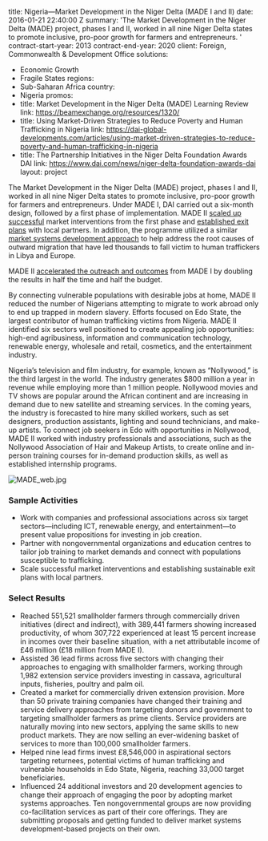 
title: Nigeria—Market Development in the Niger Delta (MADE I and II)
date: 2016-01-21 22:40:00 Z
summary: 'The Market Development in the Niger Delta (MADE) project, phases I and II,
  worked in all nine Niger Delta states to promote inclusive, pro-poor growth for
  farmers and entrepreneurs. '
contract-start-year: 2013
contract-end-year: 2020
client: Foreign, Commonwealth & Development Office
solutions:
- Economic Growth
- Fragile States
regions:
- Sub-Saharan Africa
country:
- Nigeria
promos:
- title: Market Development in the Niger Delta (MADE) Learning Review
  link: https://beamexchange.org/resources/1320/
- title: Using Market-Driven Strategies to Reduce Poverty and Human Trafficking in
    Nigeria
  link: https://dai-global-developments.com/articles/using-market-driven-strategies-to-reduce-poverty-and-human-trafficking-in-nigeria
- title: The Partnership Initiatives in the Niger Delta Foundation Awards DAI
  link: https://www.dai.com/news/niger-delta-foundation-awards-dai
layout: project


The Market Development in the Niger Delta (MADE) project, phases I and II, worked in all nine Niger Delta states to promote inclusive, pro-poor growth for farmers and entrepreneurs. Under MADE I, DAI carried out a six-month design, followed by a first phase of implementation. MADE II [scaled up successful](http://dai-global-developments.com/articles/using-market-driven-strategies-to-reduce-poverty-and-human-trafficking-in-nigeria/) market interventions from the first phase and [established exit plans](https://beamexchange.org/practice/programme-index/279/) with local partners. In addition, the programme utilized a similar [market systems development approach](http://dai-global-developments.com/articles/market-systems-development-a-primer-on-pro-poor-programming/) to help address the root causes of outward migration that have led thousands to fall victim to human traffickers in Libya and Europe.

MADE II [accelerated the outreach and outcomes](https://beamexchange.org/practice/programme-index/279/) from MADE I by doubling the results in half the time and half the budget.

By connecting vulnerable populations with desirable jobs at home, MADE II reduced the number of Nigerians attempting to migrate to work abroad only to end up trapped in modern slavery. Efforts focused on Edo State, the largest contributor of human trafficking victims from Nigeria. MADE II identified six sectors well positioned to create appealing job opportunities: high-end agribusiness, information and communication technology, renewable energy, wholesale and retail, cosmetics, and the entertainment industry.

Nigeria’s television and film industry, for example, known as “Nollywood,” is the third largest in the world. The industry generates $800 million a year in revenue while employing more than 1 million people. Nollywood movies and TV shows are popular around the African continent and are increasing in demand due to new satellite and streaming services. In the coming years, the industry is forecasted to hire many skilled workers, such as set designers, production assistants, lighting and sound technicians, and make-up artists. To connect job seekers in Edo with opportunities in Nollywood, MADE II worked with industry professionals and associations, such as the Nollywood Association of Hair and Makeup Artists, to create online and in-person training courses for in-demand production skills, as well as established internship programs.

![MADE_web.jpg](https://assetify-dai.com/projects/made-nigeria-2.jpg)

### Sample Activities

* Work with companies and professional associations across six target sectors—including ICT, renewable energy, and entertainment—to present value propositions for investing in job creation.
* Partner with nongovernmental organizations and education centres to tailor job training to market demands and connect with populations susceptible to trafficking.
* Scale successful market interventions and establishing sustainable exit plans with local partners.

### Select Results

* Reached 551,521 smallholder farmers through commercially driven initiatives (direct and indirect), with 389,441 farmers showing increased productivity, of whom 307,722 experienced at least 15 percent increase in incomes over their baseline situation, with a net attributable income of £46 million (£18 million from MADE I).
* Assisted 36 lead firms across five sectors with changing their approaches to engaging with smallholder farmers, working through 1,982 extension service providers investing in cassava, agricultural inputs, fisheries, poultry and palm oil.
* Created a market for commercially driven extension provision. More than 50 private training companies have changed their training and service delivery approaches from targeting donors and government to targeting smallholder farmers as prime clients. Service providers are naturally moving into new sectors, applying the same skills to new product markets. They are now selling an ever-widening basket of services to more than 100,000 smallholder farmers.
* Helped nine lead firms invest £8,546,000 in aspirational sectors targeting returnees, potential victims of human trafficking and vulnerable households in Edo State, Nigeria, reaching 33,000 target beneficiaries.
* Influenced 24 additional investors and 20 development agencies to change their approach of engaging the poor by adopting market systems approaches. Ten nongovernmental groups are now providing co-facilitation services as part of their core offerings. They are submitting proposals and getting funded to deliver market systems development-based projects on their own.
